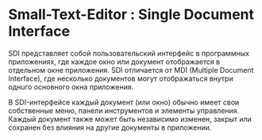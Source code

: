 # Small-Text-Editor : Single Document Interface

SDI представляет собой пользовательский интерфейс в программных приложениях, где каждое окно или документ отображается в отдельном окне приложения. SDI отличается от MDI (Multiple Document Interface), где несколько документов могут отображаться внутри однuго основного окна приложения.

В SDI-интерфейсе каждый документ (или окно) обычно имеет свои собственные меню, панели инструментов и элементы управления. Каждый документ также может быть независимо изменен, закрыт или сохранен без влияния на другие документы в приложении.